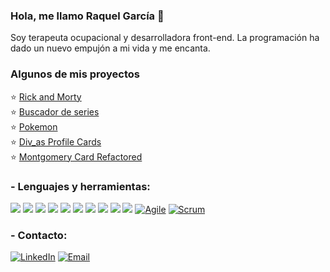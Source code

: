 ### Hola, me llamo Raquel García 💙 
Soy terapeuta ocupacional y desarrolladora front-end. La programación ha dado un nuevo empujón a mi vida y me encanta. 

 ### Algunos de mis proyectos 
⭐️ <a href="https://github.com/RaquelGarciaCaja/Rick-and-Morty">Rick and Morty</a> <br/>
⭐️ <a href="https://github.com/RaquelGarciaCaja/Buscador-de-series">Buscador de series</a><br/>
⭐️ <a href="https://github.com/RaquelGarciaCaja/Pokemon-hazte-con-todos-">Pokemon</a><br/>
⭐️ <a href="https://github.com/RaquelGarciaCaja/Div_as-Profile-Cards">Div_as Profile Cards</a><br/>
⭐️ <a href="https://github.com/RaquelGarciaCaja/Montgomery-Card-Refactored">Montgomery Card Refactored</a>

### - Lenguajes y herramientas:
<img src = "https://img.shields.io/badge/-HTML5-E34F26?style=flat&logo=html5&logoColor=white"> <img src = "https://img.shields.io/badge/-CSS3-1572B6?style=flat&logo=css3&logoColor=white">
<img src="https://img.shields.io/badge/-Bootstrap-563D7C?style=flat&logo=bootstrap&logoColor=white">
<img src="https://img.shields.io/badge/-JavaScript-eed718?style=flat&logo=javascript&logoColor=ffffff">
<img src="https://img.shields.io/badge/-Sass-cc6699?style=flat&logo=sass&logoColor=ffffff">
<img src="https://img.shields.io/badge/-React-000000?style=flat&logo=react&logoColor=00c8ff">
<img src="https://img.shields.io/badge/-Node.js-3C873A?style=flat&logo=Node.js&logoColor=white">
<img src="http://img.shields.io/badge/-Git-F1502F?style=flat&logo=git&logoColor=FFFFFF">
<img src="http://img.shields.io/badge/-Github-000000?style=flat&logo=github&logoColor=FFFFFF">
<img src="http://img.shields.io/badge/-VS%20Code-007ACC?style=flat&logo=visual%20studio%20code&logoColor=white">
[![Agile](https://img.shields.io/badge/Agile-blue?style=flat&logo=Agile&logoColor=white&link=https://github.com/Quananhle "Agile")](https://github.com/Quananhle) [![Scrum](https://img.shields.io/badge/Scrum-green?style=flat&logo=Scrum&logoColor=white&link=https://github.com/Quananhle "Scrum")](https://github.com/Quananhle) 



 ### - Contacto: 
  
  <a href="https://www.linkedin.com/in/raquelgarciacaja/" target="_blank"><img alt="LinkedIn" src="https://img.shields.io/badge/-Linkedin-blue?logo=linkedin&logoColor=white"></a>
  <a href="mailto:raquelgc8@gmail.com" target="_blank"><img alt="Email" src="https://img.shields.io/badge/-Email-red?logo=gmail&logoColor=white"></a>

